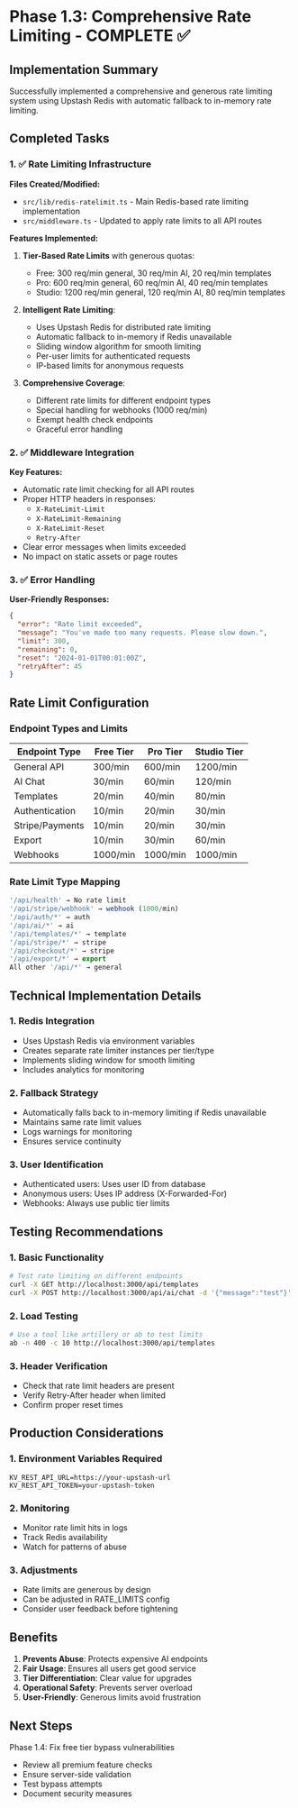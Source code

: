 # Phase 1.3: Comprehensive Rate Limiting - COMPLETE ✅

## Implementation Summary

Successfully implemented a comprehensive and generous rate limiting system using Upstash Redis with automatic fallback to in-memory rate limiting.

## Completed Tasks

### 1. ✅ Rate Limiting Infrastructure

**Files Created/Modified:**
- `src/lib/redis-ratelimit.ts` - Main Redis-based rate limiting implementation
- `src/middleware.ts` - Updated to apply rate limits to all API routes

**Features Implemented:**
1. **Tier-Based Rate Limits** with generous quotas:
   - Free: 300 req/min general, 30 req/min AI, 20 req/min templates
   - Pro: 600 req/min general, 60 req/min AI, 40 req/min templates  
   - Studio: 1200 req/min general, 120 req/min AI, 80 req/min templates

2. **Intelligent Rate Limiting**:
   - Uses Upstash Redis for distributed rate limiting
   - Automatic fallback to in-memory if Redis unavailable
   - Sliding window algorithm for smooth limiting
   - Per-user limits for authenticated requests
   - IP-based limits for anonymous requests

3. **Comprehensive Coverage**:
   - Different rate limits for different endpoint types
   - Special handling for webhooks (1000 req/min)
   - Exempt health check endpoints
   - Graceful error handling

### 2. ✅ Middleware Integration

**Key Features:**
- Automatic rate limit checking for all API routes
- Proper HTTP headers in responses:
  - `X-RateLimit-Limit`
  - `X-RateLimit-Remaining`
  - `X-RateLimit-Reset`
  - `Retry-After`
- Clear error messages when limits exceeded
- No impact on static assets or page routes

### 3. ✅ Error Handling

**User-Friendly Responses:**
```json
{
  "error": "Rate limit exceeded",
  "message": "You've made too many requests. Please slow down.",
  "limit": 300,
  "remaining": 0,
  "reset": "2024-01-01T00:01:00Z",
  "retryAfter": 45
}
```

## Rate Limit Configuration

### Endpoint Types and Limits

| Endpoint Type | Free Tier | Pro Tier | Studio Tier |
|--------------|-----------|----------|-------------|
| General API | 300/min | 600/min | 1200/min |
| AI Chat | 30/min | 60/min | 120/min |
| Templates | 20/min | 40/min | 80/min |
| Authentication | 10/min | 20/min | 30/min |
| Stripe/Payments | 10/min | 20/min | 30/min |
| Export | 10/min | 30/min | 60/min |
| Webhooks | 1000/min | 1000/min | 1000/min |

### Rate Limit Type Mapping

```typescript
'/api/health' → No rate limit
'/api/stripe/webhook' → webhook (1000/min)
'/api/auth/*' → auth
'/api/ai/*' → ai
'/api/templates/*' → template
'/api/stripe/*' → stripe
'/api/checkout/*' → stripe
'/api/export/*' → export
All other '/api/*' → general
```

## Technical Implementation Details

### 1. Redis Integration
- Uses Upstash Redis via environment variables
- Creates separate rate limiter instances per tier/type
- Implements sliding window for smooth limiting
- Includes analytics for monitoring

### 2. Fallback Strategy
- Automatically falls back to in-memory limiting if Redis unavailable
- Maintains same rate limit values
- Logs warnings for monitoring
- Ensures service continuity

### 3. User Identification
- Authenticated users: Uses user ID from database
- Anonymous users: Uses IP address (X-Forwarded-For)
- Webhooks: Always use public tier limits

## Testing Recommendations

### 1. Basic Functionality
```bash
# Test rate limiting on different endpoints
curl -X GET http://localhost:3000/api/templates
curl -X POST http://localhost:3000/api/ai/chat -d '{"message":"test"}'
```

### 2. Load Testing
```bash
# Use a tool like artillery or ab to test limits
ab -n 400 -c 10 http://localhost:3000/api/templates
```

### 3. Header Verification
- Check that rate limit headers are present
- Verify Retry-After header when limited
- Confirm proper reset times

## Production Considerations

### 1. Environment Variables Required
```env
KV_REST_API_URL=https://your-upstash-url
KV_REST_API_TOKEN=your-upstash-token
```

### 2. Monitoring
- Monitor rate limit hits in logs
- Track Redis availability
- Watch for patterns of abuse

### 3. Adjustments
- Rate limits are generous by design
- Can be adjusted in RATE_LIMITS config
- Consider user feedback before tightening

## Benefits

1. **Prevents Abuse**: Protects expensive AI endpoints
2. **Fair Usage**: Ensures all users get good service
3. **Tier Differentiation**: Clear value for upgrades
4. **Operational Safety**: Prevents server overload
5. **User-Friendly**: Generous limits avoid frustration

## Next Steps

Phase 1.4: Fix free tier bypass vulnerabilities
- Review all premium feature checks
- Ensure server-side validation
- Test bypass attempts
- Document security measures